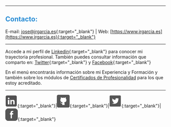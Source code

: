 
<hr size="5px" color="#268BD4" />

<p><h2><span style="color:#268BD4">Contacto:</span></h2></p>

E-mail: [jose@jrgarcia.es](mailto:jose@jrgarcia.es){:target="_blank"} | Web: [https://www.jrgarcia.es](https://www.jrgarcia.es){:target="_blank"}  

<hr size="5px" color="#268BD4" />

Accede a mi perfil de [Linkedin](https://www.linkedin.com/in/joseramongg){:target="_blank"} para conocer mi trayectoria profesional. También puedes consultar información que comparto en: [Twitter](https://twitter.com/joseramongg){:target="_blank"} y [Facebook](https://www.facebook.com/joseramon.garcia.3382/){:target="_blank"}  

En el menú encontrarás información sobre mi Experiencia y Formación y también sobre los módulos de [Certificados de Profesionalidad](docencia.md) para los que estoy acreditado.  

<hr size="5px" color="#268BD4" />


[![](linkedin.png)](https://www.linkedin.com/in/joseramongg){:target="_blank"}|[![](github.png)](https://github.com/joseramongg){:target="_blank"}|[![](twitter.png)](https://twitter.com/joseramongg){:target="_blank"}|[![](facebook.png)](https://www.facebook.com/joseramon.garcia.3382){:target="_blank"}
